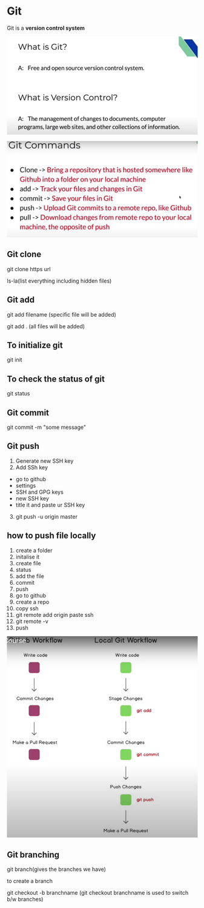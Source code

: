 # Git

Git is a **version control system**

![alt text](image.png)

![alt text](image-1.png)

## Git clone

git clone https url

ls-la(list everything including hidden files)

## Git add

git add filename (specific file will be added)

git add . (all files will be added)

## To initialize git

git init

## To check the status of git

git status

## Git commit

git commit -m "some message"

## Git push

1. Generate new SSH key  
1. Add SSh key 
- go to github
- settings
- SSH and GPG keys
- new SSH key
- title it and paste ur SSH key 
3. git push -u origin master

## how to push file locally

1. create a folder 
1. initalise it 
1. create file
1. status
1. add the file
1. commit
1. push
1. go to github 
1. create a repo
1. copy ssh
1. git remote add origin paste ssh
1. git remote -v
1. push

![](image-2.png)

## Git branching

git branch(gives the branches we have)

to create a branch 

git checkout -b branchname
(git checkout branchname is used to switch b/w branches)